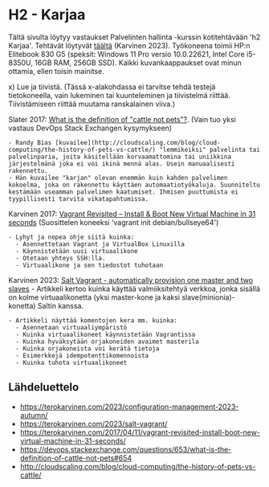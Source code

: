 # H2 - Karjaa

Tältä sivulta löytyy vastaukset Palvelinten hallinta -kurssin kotitehtävään 'h2 Karjaa'. Tehtävät löytyvät [täältä](https://terokarvinen.com/2023/configuration-management-2023-autumn/) (Karvinen 2023). Työkoneena toimii HP:n Elitebook 830 G5 (speksit: Windows 11 Pro versio 10.0.22621, Intel Core i5-8350U, 16GB RAM, 256GB SSD). Kaikki kuvankaappaukset ovat minun ottamia, ellen toisin mainitse.

x) Lue ja tiivistä. (Tässä x-alakohdassa ei tarvitse tehdä testejä tietokoneella, vain lukeminen tai kuunteleminen ja tiivistelmä riittää. Tiivistämiseen riittää muutama ranskalainen viiva.)

  Slater 2017: [What is the definition of "cattle not pets"?](https://devops.stackexchange.com/questions/653/what-is-the-definition-of-cattle-not-pets#654). (Vain tuo yksi vastaus DevOps Stack Exchangen kysymykseen)
  
    - Randy Bias [kuvailee](http://cloudscaling.com/blog/cloud-computing/the-history-of-pets-vs-cattle/) "lemmikeiksi" palvelinta tai palvelinparia, joita käsitellään korvaamattomina tai uniikkina järjestelmänä joka ei voi ikinä mennä alas. Usein manuaalisesti rakennettu.
    - Hän kuvailee "karjan" olevan enemmän kuin kahden palvelimen kokoelma, joka on rakennettu käyttäen automaatiotyökaluja. Suunniteltu kestämään useamman palvelimen kaatumiset. Ihmisen puuttumista ei tyypillisesti tarvita vikatapahtumissa.
    
  Karvinen 2017: [Vagrant Revisited – Install & Boot New Virtual Machine in 31 seconds](https://terokarvinen.com/2017/04/11/vagrant-revisited-install-boot-new-virtual-machine-in-31-seconds/) (Suosittelen koneeksi 'vagrant init debian/bullseye64')
  
    - Lyhyt ja nopea ohje siitä kuinka:
      - Asennettetaan Vagrant ja VirtualBox Linuxilla
      - Käynnistetään uusi virtuaalikone
      - Otetaan yhteys SSH:lla.
      - Virtuaalikone ja sen tiedostot tuhotaan
      
  Karvinen 2023: [Salt Vagrant - automatically provision one master and two slaves](https://terokarvinen.com/2023/salt-vagrant/)
    - Artikkeli kertoo kuinka käyttää valmiiksitehtyä verkkoa, jonka sisällä on kolme virtuaalikonetta (yksi master-kone ja kaksi slave(minionia)-konetta) Saltin kanssa.
    
    - Artikkeli näyttää komentojen kera mm. kuinka:
      - Asennetaan virtuaaliympäristö
      - Kuinka virtuaalikoneet käynnistetään Vagrantissa
      - Kuinka hyväksytään orjakoneiden avaimet masterila
      - Kuinka orjakoneista voi kerätä tietoja
      - Esimerkkejä idempotenttikomennoista
      - Kuinka tuhota virtuaalikoneet
    



## Lähdeluettelo
- https://terokarvinen.com/2023/configuration-management-2023-autumn/
- https://terokarvinen.com/2023/salt-vagrant/
- https://terokarvinen.com/2017/04/11/vagrant-revisited-install-boot-new-virtual-machine-in-31-seconds/
- https://devops.stackexchange.com/questions/653/what-is-the-definition-of-cattle-not-pets#654
- http://cloudscaling.com/blog/cloud-computing/the-history-of-pets-vs-cattle/
